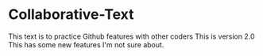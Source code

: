 # Collaborative-Text
This text is to practice Github features with other coders
This is version 2.0
This has some new features I'm not sure about.
